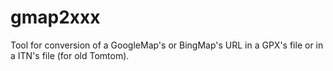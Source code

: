 # gmap2xxx
Tool for conversion of a GoogleMap's or BingMap's URL in a GPX's file or in a ITN's file (for old Tomtom).

